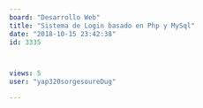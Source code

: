 ```yaml
---
board: "Desarrollo Web"
title: "Sistema de Login basado en Php y MySql"
date: "2018-10-15 23:42:38"
id: 3335



views: 5
user: "yap320sorgesoureDug"

---
```

